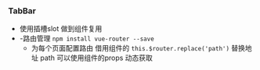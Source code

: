 ### TabBar 
- 使用插槽slot 做到组件复用
- -路由管理  `npm install vue-router --save`
   - 为每个页面配置路由 借用组件的 `this.$router.replace('path')`  替换地址 path 可以使用组件的props 动态获取